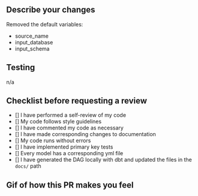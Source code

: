 ## Describe your changes
Removed the default variables:

- source_name
- input_database
- input_schema

## Testing
n/a

## Checklist before requesting a review
- [] I have performed a self-review of my code
- [] My code follows style guidelines
- [] I have commented my code as necessary 
- [] I have made corresponding changes to documentation
- [] My code runs without errors
- [] I have implemented primary key tests
- [] Every model has a corresponding yml file
- [] I have generated the DAG locally with dbt and updated the files in the `docs/` path

## Gif of how this PR makes you feel
